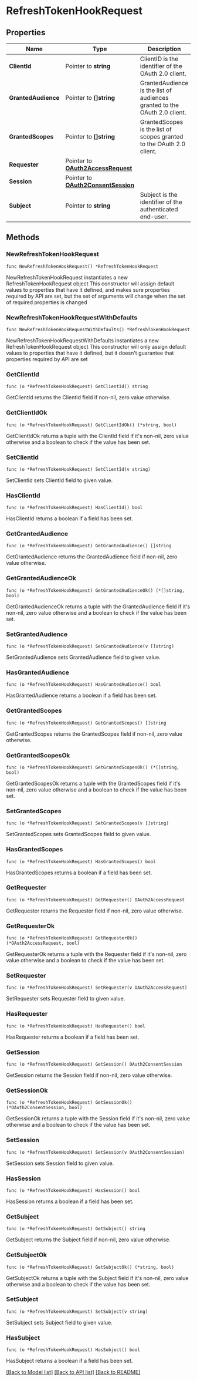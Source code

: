 # RefreshTokenHookRequest

## Properties

Name | Type | Description | Notes
------------ | ------------- | ------------- | -------------
**ClientId** | Pointer to **string** | ClientID is the identifier of the OAuth 2.0 client. | [optional] 
**GrantedAudience** | Pointer to **[]string** | GrantedAudience is the list of audiences granted to the OAuth 2.0 client. | [optional] 
**GrantedScopes** | Pointer to **[]string** | GrantedScopes is the list of scopes granted to the OAuth 2.0 client. | [optional] 
**Requester** | Pointer to [**OAuth2AccessRequest**](OAuth2AccessRequest.md) |  | [optional] 
**Session** | Pointer to [**OAuth2ConsentSession**](OAuth2ConsentSession.md) |  | [optional] 
**Subject** | Pointer to **string** | Subject is the identifier of the authenticated end-user. | [optional] 

## Methods

### NewRefreshTokenHookRequest

`func NewRefreshTokenHookRequest() *RefreshTokenHookRequest`

NewRefreshTokenHookRequest instantiates a new RefreshTokenHookRequest object
This constructor will assign default values to properties that have it defined,
and makes sure properties required by API are set, but the set of arguments
will change when the set of required properties is changed

### NewRefreshTokenHookRequestWithDefaults

`func NewRefreshTokenHookRequestWithDefaults() *RefreshTokenHookRequest`

NewRefreshTokenHookRequestWithDefaults instantiates a new RefreshTokenHookRequest object
This constructor will only assign default values to properties that have it defined,
but it doesn't guarantee that properties required by API are set

### GetClientId

`func (o *RefreshTokenHookRequest) GetClientId() string`

GetClientId returns the ClientId field if non-nil, zero value otherwise.

### GetClientIdOk

`func (o *RefreshTokenHookRequest) GetClientIdOk() (*string, bool)`

GetClientIdOk returns a tuple with the ClientId field if it's non-nil, zero value otherwise
and a boolean to check if the value has been set.

### SetClientId

`func (o *RefreshTokenHookRequest) SetClientId(v string)`

SetClientId sets ClientId field to given value.

### HasClientId

`func (o *RefreshTokenHookRequest) HasClientId() bool`

HasClientId returns a boolean if a field has been set.

### GetGrantedAudience

`func (o *RefreshTokenHookRequest) GetGrantedAudience() []string`

GetGrantedAudience returns the GrantedAudience field if non-nil, zero value otherwise.

### GetGrantedAudienceOk

`func (o *RefreshTokenHookRequest) GetGrantedAudienceOk() (*[]string, bool)`

GetGrantedAudienceOk returns a tuple with the GrantedAudience field if it's non-nil, zero value otherwise
and a boolean to check if the value has been set.

### SetGrantedAudience

`func (o *RefreshTokenHookRequest) SetGrantedAudience(v []string)`

SetGrantedAudience sets GrantedAudience field to given value.

### HasGrantedAudience

`func (o *RefreshTokenHookRequest) HasGrantedAudience() bool`

HasGrantedAudience returns a boolean if a field has been set.

### GetGrantedScopes

`func (o *RefreshTokenHookRequest) GetGrantedScopes() []string`

GetGrantedScopes returns the GrantedScopes field if non-nil, zero value otherwise.

### GetGrantedScopesOk

`func (o *RefreshTokenHookRequest) GetGrantedScopesOk() (*[]string, bool)`

GetGrantedScopesOk returns a tuple with the GrantedScopes field if it's non-nil, zero value otherwise
and a boolean to check if the value has been set.

### SetGrantedScopes

`func (o *RefreshTokenHookRequest) SetGrantedScopes(v []string)`

SetGrantedScopes sets GrantedScopes field to given value.

### HasGrantedScopes

`func (o *RefreshTokenHookRequest) HasGrantedScopes() bool`

HasGrantedScopes returns a boolean if a field has been set.

### GetRequester

`func (o *RefreshTokenHookRequest) GetRequester() OAuth2AccessRequest`

GetRequester returns the Requester field if non-nil, zero value otherwise.

### GetRequesterOk

`func (o *RefreshTokenHookRequest) GetRequesterOk() (*OAuth2AccessRequest, bool)`

GetRequesterOk returns a tuple with the Requester field if it's non-nil, zero value otherwise
and a boolean to check if the value has been set.

### SetRequester

`func (o *RefreshTokenHookRequest) SetRequester(v OAuth2AccessRequest)`

SetRequester sets Requester field to given value.

### HasRequester

`func (o *RefreshTokenHookRequest) HasRequester() bool`

HasRequester returns a boolean if a field has been set.

### GetSession

`func (o *RefreshTokenHookRequest) GetSession() OAuth2ConsentSession`

GetSession returns the Session field if non-nil, zero value otherwise.

### GetSessionOk

`func (o *RefreshTokenHookRequest) GetSessionOk() (*OAuth2ConsentSession, bool)`

GetSessionOk returns a tuple with the Session field if it's non-nil, zero value otherwise
and a boolean to check if the value has been set.

### SetSession

`func (o *RefreshTokenHookRequest) SetSession(v OAuth2ConsentSession)`

SetSession sets Session field to given value.

### HasSession

`func (o *RefreshTokenHookRequest) HasSession() bool`

HasSession returns a boolean if a field has been set.

### GetSubject

`func (o *RefreshTokenHookRequest) GetSubject() string`

GetSubject returns the Subject field if non-nil, zero value otherwise.

### GetSubjectOk

`func (o *RefreshTokenHookRequest) GetSubjectOk() (*string, bool)`

GetSubjectOk returns a tuple with the Subject field if it's non-nil, zero value otherwise
and a boolean to check if the value has been set.

### SetSubject

`func (o *RefreshTokenHookRequest) SetSubject(v string)`

SetSubject sets Subject field to given value.

### HasSubject

`func (o *RefreshTokenHookRequest) HasSubject() bool`

HasSubject returns a boolean if a field has been set.


[[Back to Model list]](../README.md#documentation-for-models) [[Back to API list]](../README.md#documentation-for-api-endpoints) [[Back to README]](../README.md)


